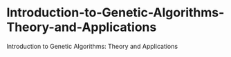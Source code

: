 # Introduction-to-Genetic-Algorithms-Theory-and-Applications
Introduction to Genetic Algorithms: Theory and Applications
